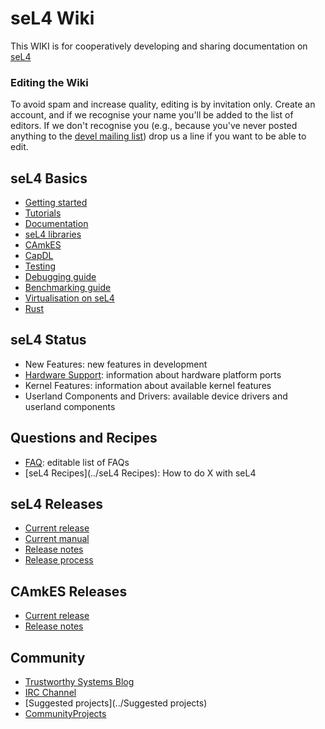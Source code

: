 # seL4 Wiki
This WIKI is for cooperatively
developing and sharing documentation on
[seL4](http://sel4.systems)

### Editing the Wiki


To avoid spam and increase quality, editing is by invitation only.
Create an account, and if we recognise your name you'll be added to the
list of editors. If we don't recognise you (e.g., because you've never
posted anything to the [devel mailing list](https://sel4.systems/lists/listinfo/devel)) 
drop us a line if you want to be able to edit.

## seL4 Basics


- [Getting started](Getting_started.md)
- [Tutorials](Tutorials)
- [Documentation](Documentation.md)
- [seL4 libraries](SeL4Libraries.md)
- [CAmkES](CAmkES)
- [CapDL](CapDL.md)
- [Testing](Testing.md)
- [Debugging guide](Debugging_guide.md)
- [Benchmarking guide](Benchmarking_guide.md)
- [Virtualisation on seL4](Virtualisation_on_seL4.md)
- [Rust](Rust.md)

## seL4 Status


- New Features: new features in development
- [Hardware Support](Hardware): information about hardware
      platform ports
- Kernel Features: information about available kernel features
- Userland Components and Drivers: available device drivers and
      userland components

## Questions and Recipes


- [FAQ](FrequentlyAskedQuestions): editable list of FAQs
- [seL4 Recipes](../seL4 Recipes): How to do X with seL4

## seL4 Releases


- [Current release](https://github.com/seL4/seL4/releases/latest)
- [Current manual](http://sel4.systems/Info/Docs/seL4-manual-latest.pdf)
- [Release notes](sel4_release)
- [Release process](ReleaseProcess)

## CAmkES Releases


- [Current release](https://github.com/seL4/camkes-tool/releases/latest)
- [Release notes](camkes_release)

## Community


- [Trustworthy Systems Blog](https://research.csiro.au/tsblog)
- [IRC Channel](IRCChannel)
- [Suggested projects](../Suggested projects)
- [CommunityProjects](../CommunityProjects)
